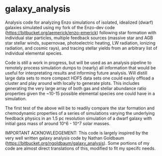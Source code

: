# galaxy_analysis

Analysis code for analyzing Enzo simulations of isolated, idealized (dwarf) galaxies simulated using my 
fork of the Enzo-dev code (https://bitbucket.org/aemerick/enzo-emerick) following star formation with 
individual star particles, multiple feedback sources (massive star and AGB star stellar winds, supernovae,
photoelectric heating, LW radiation, ionizing radiation, and cosmic rays), and tracing stellar yields from
an arbitrary list of individual elemental species. 

Code is still a work in progress, but will be used as an analysis pipeline to remotely process simulation
dumps to (nearly) all information that would be useful for interpretating results and informing future
analysis. Will distill large data sets to more compact HDF5 data sets one could easily offload a cluster
and play around with locally to generate plots. This includes generating the very large array of both
gas and stellar abundance ratio properties given the ~10-15 possible elemental species one could have 
in a simulation.

The first test of the above will be to readily compare the star formation and chemodynamic properties
of a series of simulations varying the underlying feedback physics in an 1.5 pc resolution simulation
of a dwarf galaxy with initial gass mass of around 10^6 - 10^7 solar masses.

IMPORTANT ACKNOWLEDGEMENT:
This code is largely inspired by the very well written galaxy analysis code by Nathan Goldbaum (https://bitbucket.org/ngoldbaum/galaxy_analysis). 
Some portions of my code are almost direct translations of this, modified to fit my specifc needs.
